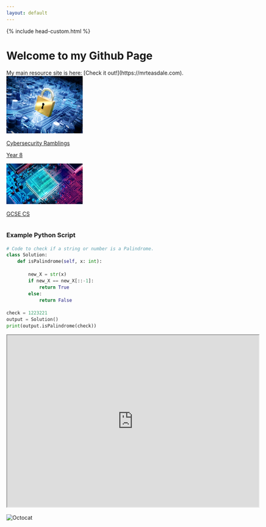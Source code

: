 ```yaml
---
layout: default
---
```

{% include head-custom.html %}
<h1>Welcome to my Github Page</h1>
My main resource site is here: [Check it out!](https://mrteasdale.com).
<div class="stuff">
<div class="container">
  <div class="column">
    <a href="./cyber-security.html">
      <div class="box">
          <img src="./images/cysec-bg.png" width=200px/>
          <p>Cybersecurity Ramblings</p>
      </div>
    </a>
    <a href="./year-8.html">
      <div class="box">
        <p>Year 8</p>
      </div>
    </a>
    <div class="box"></div>
  </div>
  <div class="column">
    <a href="./gcse-cs.html">
      <div class="box">
        <img src="./images/cpu-bg.png" width=200px/>
        <p>GCSE CS</p>
      </div>
    </a>
    <div class="box"></div>
    <div class="box"></div>
  </div>
</div>
</div>

### Example Python Script

```python
# Code to check if a string or number is a Palindrome.
class Solution:
    def isPalindrome(self, x: int):

        new_X = str(x)
        if new_X == new_X[::-1]:
            return True
        else:
            return False

check = 1223221
output = Solution()
print(output.isPalindrome(check))
```

<iframe height = "450" width = "660" src="https://editor.p5js.org/mrteasdale-cs/full/e9IQnrqdU"></iframe>

![Octocat](https://github.githubassets.com/images/icons/emoji/octocat.png)

